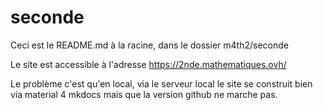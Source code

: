 # seconde
 
Ceci est le README.md à la racine, dans le dossier m4th2/seconde

Le site est accessible à l'adresse https://2nde.mathematiques.ovh/

Le problème c'est qu'en local, via le serveur local le site se construit bien via material 4 mkdocs mais que la version github ne marche pas.

